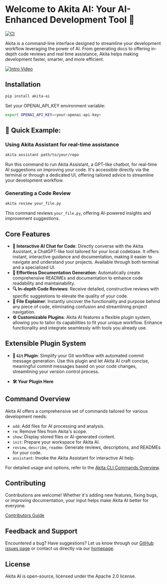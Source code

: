 # Welcome to Akita AI: Your AI-Enhanced Development Tool 🤖

[![CI](https://github.com/gauthierpiarrette/akita-ai/workflows/CI/badge.svg)](https://github.com/gauthierpiarrette/akita-ai/actions?query=workflow:"CI")

Akita is a command-line interface designed to streamline your development workflow leveraging the power of AI. From generating docs to offering in-depth code reviews and real time assistance, Akita helps making development faster, smarter, and more efficient.

[![Intro Video](https://img.youtube.com/vi/Cd49D3M5qlM/maxresdefault.jpg)](https://www.youtube.com/watch?v=Cd49D3M5qlM)

## Installation

```bash
pip install akita-ai
```

Set your OPENAI_API_KEY environment variable:
```bash
export OPENAI_API_KEY=<your-openai-api-key>
```

## 🚀 Quick Example: 

### Using Akita Assistant for real-time assistance

```bash
akita assistant path/to/your/repo
```

Run this command to run Akita Assistant, a GPT-like chatbot, for real-time AI suggestions on improving your code. It's accessible directly via the terminal or through a dedicated UI, offering tailored advice to streamline your development workflow.

### Generating a Code Review

```bash
akita review your_file.py
```

This command reviews `your_file.py`, offering AI-powered insights and improvement suggestions.

## Core Features

- **🤖 Interactive AI Chat for Code**: Directly converse with the Akita Assistant, a ChatGPT-like tool tailored for your local codebase. It offers instant, interactive guidance and documentation, making it easier to navigate and understand your projects. Available through both terminal and a specialized UI.
- **📄 Effortless Documentation Generation**: Automatically create comprehensive READMEs and documentation to enhance code readability and maintainability.
- **🔍 In-depth Code Reviews**: Receive detailed, constructive reviews with specific suggestions to elevate the quality of your code.
- **📖 File Explainer**: Instantly uncover the functionality and purpose behind any piece of code, eliminating confusion and streamlining project navigation.
- **⚙️ Customizable Plugins**: Akita AI features a flexible plugin system, allowing you to tailor its capabilities to fit your unique workflow. Enhance functionality and integrate seamlessly with tools you already use.

## Extensible Plugin System 

- **📝 `Git` Plugin**: Simplify your Git workflow with automated commit message generation. Use this plugin and let Akita AI craft concise, meaningful commit messages based on your code changes, streamlining your version control process.

- **🛠️ Your Plugin Here**

## Command Overview

Akita AI offers a comprehensive set of commands tailored for various development needs:

- `add`: Add files for AI processing and analysis.
- `rm`: Remove files from Akita's scope.
- `show`: Display stored files or AI-generated content.
- `init`: Prepare your workspace for Akita AI.
- `review`, `describe`, `readme`: Generate reviews, descriptions, and READMEs for your code.
- `assistant`: Invoke the Akita Assistant for interactive AI help.

For detailed usage and options, refer to the [Akita CLI Commands Overview](docs/Commands_Documentation.md).

## Contributing

Contributions are welcome! Whether it's adding new features, fixing bugs, or improving documentation, your input helps make Akita AI better for everyone.

[Contributors Guide](docs/contributors/README.md)

## Feedback and Support

Encountered a bug? Have suggestions? Let us know through our [GitHub issues page](https://github.com/gauthierpiarrette/akita-ai/issues) or contact us directly via our [homepage](https://akita.ai).

## License

Akita AI is open-source, licensed under the Apache 2.0 license.
